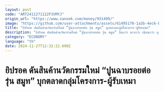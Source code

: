 ```yaml
---
layout: post
code: "ART2411271122F3VMYJ"
origin_url: "https://www.sanook.com/money/931499/"
image: "https://github.com/user-attachments/assets/61495170-1a3b-4ec6-bf91-704eb6481854"
title: "ยิปรอค ดันสินค้านวัตกรรมใหม่ “ปูนฉาบรอยต่อ รุ่น สมูท” บุกตลาดกลุ่มโครงการ-ผู้รับเหมา"
description: "ยิปรอค ดันสินค้านวัตกรรมใหม่ “ปูนฉาบรอยต่อ รุ่น สมูท” ลื่นกว่า ขาวกว่า เนียนกว่า บุกตลาดกลุ่มลูกค้าโครงการ และผู้รับเหมา ทั่วประเทศ ดันยอดขายครึ่งปีหลัง โตก้าวกระโดด"
category: "ECONOMY"
language: "th"
date: 2024-11-27T12:32:22.690Z
---
```


# ยิปรอค ดันสินค้านวัตกรรมใหม่ “ปูนฉาบรอยต่อ รุ่น สมูท” บุกตลาดกลุ่มโครงการ-ผู้รับเหมา